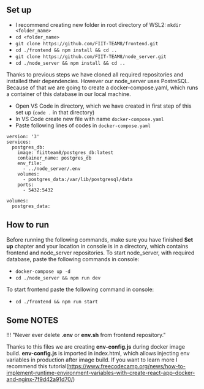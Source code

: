 ## Set up
* I recommend creating new folder in root directory of WSL2: `mkdir <folder_name>`
* `cd <folder_name>`
* `git clone https://github.com/FIIT-TEAM8/frontend.git`
* `cd ./frontend && npm install && cd ..`
* `git clone https://github.com/FIIT-TEAM8/node_server.git`
* `cd ./node_server && npm install && cd ..`

Thanks to previous steps we have cloned all required repositories and installed their dependencies.
However our node_server uses PostreSQL. Because of that we are going to create a docker-compose.yaml, which runs
a container of this database in our local machine.

* Open VS Code in directory, which we have created in first step of this set up (`code .` in that directory)
* In VS Code create new file with name `docker-compose.yaml`
* Paste following lines of codes in `docker-compose.yaml`

```
version: '3'
services:
  postgres_db:
    image: fiitteam8/postgres_db:latest
    container_name: postgres_db
    env_file:
      - ../node_server/.env
    volumes:
      - postgres_data:/var/lib/postgresql/data
    ports:
      - 5432:5432
      
volumes:
  postgres_data:
```

## How to run

Before running the following commands, make sure you have finished **Set up** chapter and your location in console is in a directory, which contains frontend and node_server repositories.
To start node_server, with required database, paste the following commands in console:
* `docker-compose up -d`
* `cd ./node_server && npm run dev`

To start frontend paste the following command in console:
* `cd ./frontend && npm run start`

## Some NOTES

!!! "Never ever delete **.env** or **env.sh** from frontend repository."

Thanks to this files we are creating **env-config.js** during docker image build. **env-config.js** is imported in index.html, which allows injecting env variables in production after image build. If you want to learn more I recommend this tutorial(https://www.freecodecamp.org/news/how-to-implement-runtime-environment-variables-with-create-react-app-docker-and-nginx-7f9d42a91d70/)
